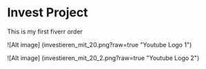 # Invest Project
This is my first fiverr order

![Alt image] (investieren_mit_20.png?raw=true "Youtube Logo 1")

![Alt image] (investieren_mit_20_2.png?raw=true "Youtube Logo 2")